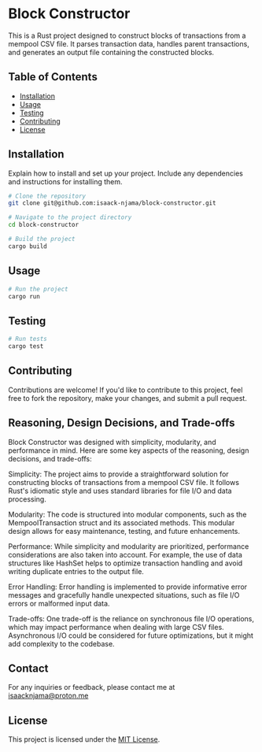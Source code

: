 # Block Constructor

This is a Rust project designed to construct blocks of transactions from a mempool CSV file. It parses transaction data, handles parent transactions, and generates an output file containing the constructed blocks.

## Table of Contents

- [Installation](#installation)
- [Usage](#usage)
- [Testing](#testing)
- [Contributing](#contributing)
- [License](#license)

## Installation

Explain how to install and set up your project. Include any dependencies and instructions for installing them.

```sh
# Clone the repository
git clone git@github.com:isaack-njama/block-constructor.git

# Navigate to the project directory
cd block-constructor

# Build the project
cargo build
```

## Usage

```sh
# Run the project
cargo run
```

## Testing

```sh
# Run tests
cargo test
```

## Contributing

Contributions are welcome! If you'd like to contribute to this project, feel free to fork the repository, make your changes, and submit a pull request.

## Reasoning, Design Decisions, and Trade-offs

Block Constructor was designed with simplicity, modularity, and performance in mind. Here are some key aspects of the reasoning, design decisions, and trade-offs:

Simplicity: The project aims to provide a straightforward solution for constructing blocks of transactions from a mempool CSV file. It follows Rust's idiomatic style and uses standard libraries for file I/O and data processing.

Modularity: The code is structured into modular components, such as the MempoolTransaction struct and its associated methods. This modular design allows for easy maintenance, testing, and future enhancements.

Performance: While simplicity and modularity are prioritized, performance considerations are also taken into account. For example, the use of data structures like HashSet helps to optimize transaction handling and avoid writing duplicate entries to the output file.

Error Handling: Error handling is implemented to provide informative error messages and gracefully handle unexpected situations, such as file I/O errors or malformed input data.

Trade-offs: One trade-off is the reliance on synchronous file I/O operations, which may impact performance when dealing with large CSV files. Asynchronous I/O could be considered for future optimizations, but it might add complexity to the codebase.

## Contact

For any inquiries or feedback, please contact me at <isaacknjama@proton.me>

## License

This project is licensed under the [MIT License](LICENSE).
